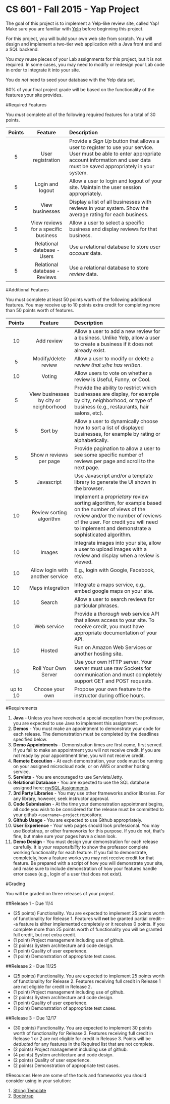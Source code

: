 CS 601 - Fall 2015 - Yap Project
=================================

The goal of this project is to implement a Yelp-like review site, called Yap! Make sure you are familiar with [Yelp](http://www.yelp.com) before beginning this project.

For this project, you will build your own web site from scratch. You will design and implement a two-tier web application with a Java front end and a SQL backend. 

You *may* reuse pieces of your Lab assignments for this project, but it is not required. In some cases, you may need to modify or redesign your Lab code in order to integrate it into your site.

You do *not* need to seed your database with the Yelp data set. 

80% of your final project grade will be based on the functionality of the features your site provides. 

#Required Features

You *must* complete all of the following required features for a total of 30 points.


| Points   | Feature         | Description |
| :-------: |:-------------:| :-----|
| 5 | User registration | Provide a *Sign Up* button that allows a user to register to use your service. User must be able to enter appropriate account information and user data must be saved appropriately in your system. | 
| 5 | Login and logout | Allow a user to login and logout of your site. Maintain the user session appropriately. |
| 5 | View businesses | Display a list of all businesses with reviews in your system. Show the average rating for each business. |
| 5 | View reviews for a specific business | Allow a user to select a specific business and display reviews for that business. |
| 5 | Relational database - Users | Use a relational database to store *user account* data. |
| 5 | Relational database - Reviews | Use a relational database to store *review* data. |


#Additional Features

You must complete at least 50 points worth of the following additional features. You may receive up to 10 points extra credit for completing more than 50 points worth of features.


| Points   | Feature         | Description |
| :-------: |:-------------:| :-----|
| 10 | Add review | Allow a user to add a new review for a business. Unlike Yelp, allow a user to create a business if it does not already exist. |
| 5 | Modify/delete review | Allow a user to modify or delete a review *that s/he has written*.
| 10 | Voting | Allow users to vote on whether a review is Useful, Funny, or Cool. |
| 5 | View businesses by city or neighborhood | Provide the ability to restrict which businesses are display, for example by city, neighborhood, or type of business (e.g., restaurants, hair salons, etc). |
| 5 | Sort by | Allow a user to dynamically choose how to sort a list of displayed businesses, for example by rating or alphabetically. |
| 5 | Show *n* reviews per page | Provide pagination to allow a user to see some specific number of reviews per page and scroll to the next page. |
| 5 | Javascript | Use Javascript and/or a template library to generate the UI shown in the browser. |
| 10 | Review sorting algorithm | Implement a *proprietary* review sorting algorithm, for example based on the number of views of the review and/or the number of reviews of the user. For credit you will need to implement and demonstrate a sophisticated algorithm. |
| 10 | Images | Integrate images into your site, allow a user to upload images with a review and display when a review is viewed. |
| 10 | Allow login with another service | E.g., login with Google, Facebook, etc. |
| 10 | Maps integration | Integrate a maps service, e.g., embed google maps on your site. |
| 10 | Search | Allow a user to search reviews for particular phrases. |
| 10 | Web service | Provide a *thorough* web service API that allows access to your site. To receive credit, you must have appropriate documentation of your API. |
| 10 | Hosted | Run on Amazon Web Services or another hosting site. |
| 10 | Roll Your Own Server | Use your own HTTP server. Your server must use raw Sockets for communication and must completely support GET and POST requests. |
| up to 10 | Choose your own | Propose your own feature to the instructor during office hours. |

#Requirements

1. **Java** - Unless you have received a special exception from the professor, you are expected to use Java to implement this assignment.
2. **Demos** - You must make an appointment to demonstrate your code for each release. The demonstration must be completed by the deadlines specified below. 
3. **Demo Appointments** - Demonstration times are first come, first served. If you fail to make an appointment you will not receive credit. If you are not ready by your appointment time, you will not receive credit.
4. **Remote Execution** - At each demonstration, your code must be running on your assigned microcloud node, or on AWS or another hosting service.
5. **Servlets** - You are encouraged to use Servlets/Jetty.
6. **Relational Database** - You are expected to use the SQL database assigned here: [mySQL Assignments](sqlassigns.md).
7. **3rd Party Libraries** - You may use other frameworks and/or libraries. For any library, however, seek instructor approval.
8. **Code Submission** - At the time your demonstration appointment begins, all code you wish to be considered for the release must be committed to your github `<username>-project` repository.
9. **Github Usage** - You are expected to use Github appropriately.
10. **User Experience** - Your web pages should look professional. You may use Bootstrap, or other frameworks for this purpose. If you do not, that's fine, but make sure your pages have a clean look.
11. **Demo Design** - You must design your demonstration for each release carefully. It is *your responsibility* to show the professor complete working functionality for each feature. If you fail to demonstrate, completely, how a feature works you may not receive credit for that feature. Be prepared with a script of how you will demonstrate your site, and make sure to include demonstration of how your features handle error cases (e.g., login of a user that does not exist).


#Grading

You will be graded on three releases of your project. 

##Release 1 - Due 11/4 

- (25 points) Functionality. You are expected to implement 25 points worth of functionality for Release 1. Features will **not** be granted partial credit---a feature is either implemented completely or it receives 0 points. If you complete more than 25 points worth of functionality you will be granted full credit, but not extra credit. 
- (1 point) Project management including use of github.
- (2 points) System architecture and code design.
- (1 point) Quality of user experience.
- (1 point) Demonstration of appropriate test cases.

##Release 2 - Due 11/25

- (25 points) Functionality. You are expected to implement 25 points worth of functionality for Release 2. Features receiving full credit in Release 1 are not eligible for credit in Release 2.
- (1 point) Project management including use of github.
- (2 points) System architecture and code design.
- (1 point) Quality of user experience.
- (1 point) Demonstration of appropriate test cases.

##Release 3 - Due 12/17

- (30 points) Functionality. You are expected to implement 30 points worth of functionality for Release 3. Features receiving full credit in Release 1 or 2 are not eligible for credit in Release 3. Points will be *deducted* for any features in the Required list that are not complete.
- (2 points) Project management including use of github.
- (4 points) System architecture and code design.
- (2 points) Quality of user experience.
- (2 points) Demonstration of appropriate test cases.

#Resources
Here are some of the tools and frameworks you should consider using in your solution:

1. [String Template](http://www.stringtemplate.org/)
2. [Bootstrap](http://getbootstrap.com/)
